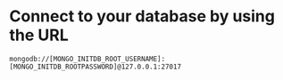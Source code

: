 # Connect to your database by using the URL
```
mongodb://[MONGO_INITDB_ROOT_USERNAME]:[MONGO_INITDB_ROOTPASSWORD]@127.0.0.1:27017
```